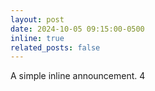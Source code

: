 ```yaml
---
layout: post
date: 2024-10-05 09:15:00-0500
inline: true
related_posts: false
---
```


A simple inline announcement. 4

